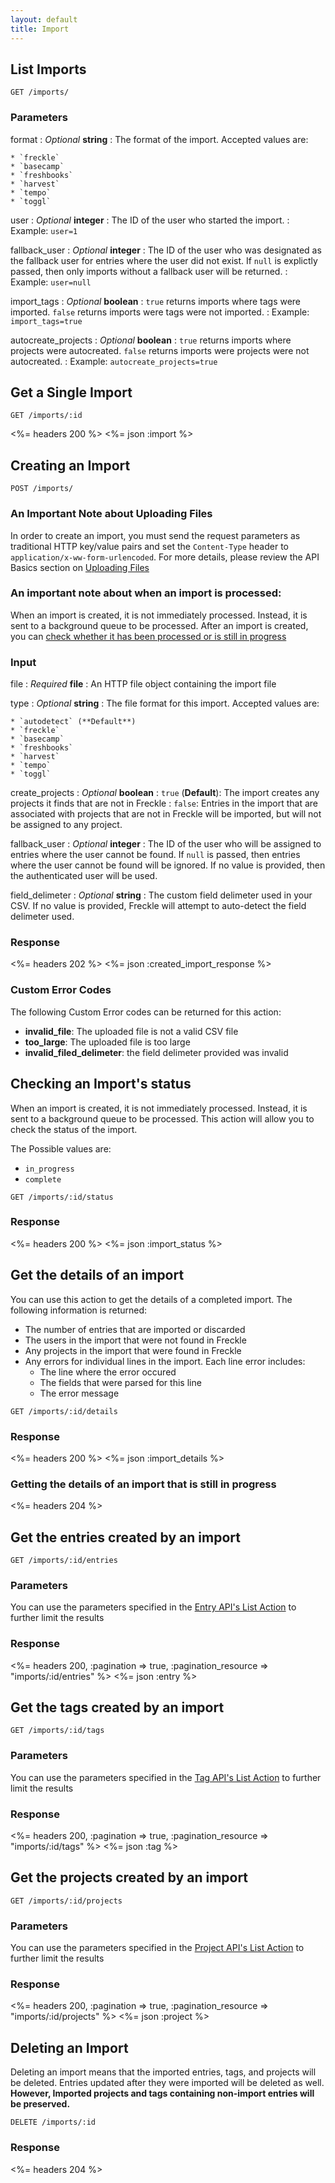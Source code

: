 ```yaml
---
layout: default
title: Import
---
```


## List Imports

~~~
GET /imports/
~~~

### Parameters

format
: *Optional* **string**
: The format of the import. Accepted values are:

	* `freckle`
	* `basecamp`
	* `freshbooks`
	* `harvest`
	* `tempo`
	* `toggl`

user
: *Optional* **integer**
: The ID of the user who started the import.
: Example: `user=1`

fallback_user
: *Optional* **integer**
: The ID of the user who was designated as the fallback user for entries where the user did not exist. If `null` is explictly passed, then only imports without a fallback user will be returned.
: Example: `user=null`

import_tags
: *Optional* **boolean**
: `true` returns imports where tags were imported. `false` returns imports were tags were not imported.
: Example: `import_tags=true`

autocreate_projects
: *Optional* **boolean**
: `true` returns imports where projects were autocreated. `false` returns imports were projects were not autocreated.
: Example: `autocreate_projects=true`


## Get a Single Import

~~~
GET /imports/:id
~~~

<%= headers 200 %>
<%= json :import %>

## Creating an Import

~~~
POST /imports/
~~~

### An Important Note about Uploading Files
In order to create an import, you must send the request parameters as traditional HTTP key/value pairs and set the `Content-Type` header to `application/x-ww-form-urlencoded`. For more details, please review the API Basics section on [Uploading Files](/#uploading-files)

### An important note about when an import is processed:

When an import is created, it is not immediately processed. Instead, it is sent to a background queue to be processed. After an import is created, you can [check whether it has been processed or is still in progress](#checking-an-imports-status)

### Input

file
: *Required* **file**
: An HTTP file object containing the import file

type
: *Optional* **string**
: The file format for this import. Accepted values are:

	* `autodetect` (**Default**)
	* `freckle`
	* `basecamp`
	* `freshbooks`
	* `harvest`
	* `tempo`
	* `toggl`

create_projects
: *Optional* **boolean**
: `true` (**Default**): The import creates any projects it finds that are not in Freckle
: `false`: Entries in the import that are associated with projects that are not in Freckle will be imported, but will not be assigned to any project.

fallback_user
: *Optional* **integer**
: The ID of the user who will be assigned to entries where the user cannot be found. If `null` is passed, then entries where the user cannot be found will be ignored. If no value is provided, then the authenticated user will be used.

field_delimeter
: *Optional* **string**
: The custom field delimeter used in your CSV. If no value is provided, Freckle will attempt to auto-detect the field delimeter used.

### Response

<%= headers 202 %>
<%= json :created_import_response %>

### Custom Error Codes

The following Custom Error codes can be returned for this action:

* **invalid_file**: The uploaded file is not a valid CSV file
* **too_large**: The uploaded file is too large
* **invalid_filed_delimeter**: the field delimeter provided was invalid

## Checking an Import's status

When an import is created, it is not immediately processed. Instead, it is sent to a background queue to be processed. This action will allow you to check the status of the import.

The Possible values are:

* `in_progress`
* `complete`

~~~
GET /imports/:id/status
~~~

### Response

<%= headers 200 %>
<%= json :import_status %>

## Get the details of an import

You can use this action to get the details of a completed import. The following information is returned:

* The number of entries that are imported or discarded
* The users in the import that were not found in Freckle
* Any projects in the import that were found in Freckle
* Any errors for individual lines in the import. Each line error includes:
	* The line where the error occured
	* The fields that were parsed for this line
	* The error message

~~~
GET /imports/:id/details
~~~

### Response

<%= headers 200 %>
<%= json :import_details %>

### Getting the details of an import that is still in progress

<%= headers 204 %>

## Get the entries created by an import

~~~
GET /imports/:id/entries
~~~

### Parameters

You can use the parameters specified in the [Entry API's List Action](/entries/index.html#list) to further limit the results

### Response

<%= headers 200, :pagination => true, :pagination_resource => "imports/:id/entries" %>
<%= json :entry %>

## Get the tags created by an import

~~~
GET /imports/:id/tags
~~~

### Parameters

You can use the parameters specified in the [Tag API's List Action](/tags/index.html#list) to further limit the results

### Response

<%= headers 200, :pagination => true, :pagination_resource => "imports/:id/tags" %>
<%= json :tag %>

## Get the projects created by an import

~~~
GET /imports/:id/projects
~~~

### Parameters

You can use the parameters specified in the [Project API's List Action](/projects/index.html#list) to further limit the results

### Response

<%= headers 200, :pagination => true, :pagination_resource => "imports/:id/projects" %>
<%= json :project %>

## Deleting an Import

Deleting an import means that the imported entries, tags, and projects will be deleted. Entries updated after they were imported will be deleted as well. **However, Imported projects and tags containing non-import entries will be preserved.**

~~~
DELETE /imports/:id
~~~

### Response

<%= headers 204 %>